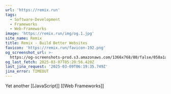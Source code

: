 ```yaml
---
url: 'https://remix.run'
tags:
  - Software-Development
  - Frameworks
  - Web-Frameworks
image: 'https://remix.run/img/og.1.jpg'
site_name: Remix
title: Remix - Build Better Websites
favicon: 'https://remix.run/favicon-192.png'
og_screenshot_url: >-
  https://og-screenshots-prod.s3.amazonaws.com/1366x768/80/false/058a1aad5ae3b17e9ac3071419239fe078d62e533a7c48380c204b444a53fe80.jpeg
og_last_fetch: 2025-03-07T05:20:56.420Z
last_jina_request: '2025-03-09T06:19:35.749Z'
jina_error: TIMEOUT
---
```



Yet another [[JavaScript]] [[Web Frameworks]]
